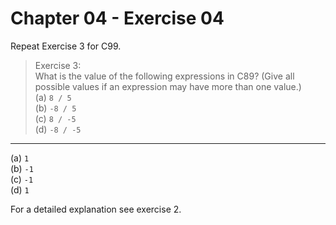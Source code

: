 # Chapter 04 - Exercise 04

Repeat Exercise 3 for C99.  

> Exercise 3:  
> What is the value of the following expressions in C89? (Give all possible values if an expression may have more than one value.)  
> (a) `8 / 5`  
> (b) `-8 / 5`  
> (c) `8 / -5`  
> (d) `-8 / -5`  

---

(a) `1`  
(b) `-1`  
(c) `-1`  
(d) `1`  

For a detailed explanation see exercise 2.
